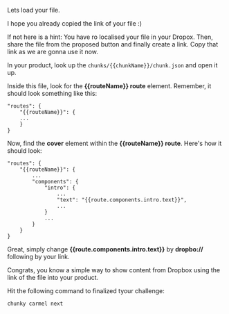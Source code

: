 Lets load your file.

I hope you already copied the link of your file :)

If not here is a hint: You have ro localised your file in your Dropox. Then, share the file from the proposed button and finally create a link. Copy that link as we are gonna use it now.

In your product, look up the ```chunks/{{chunkName}}/chunk.json``` and open it up.

Inside this file, look for the **{{routeName}} route** element. Remember, it should look something like this:

```  
"routes": {
    "{{routeName}}": {
    ...
    }
}
```
Now, find the **cover** element within the **{{routeName}} route**. Here's how it should look:

```  
"routes": {
    "{{routeName}}": {
        ...
        "components": {
            "intro": {
                ...
                "text": "{{route.components.intro.text}}",
                ...
            }
            ...
        }
    }
}
```

Great, simply change **{{route.components.intro.text}}** by **dropbo://** following by your link.

Congrats, you know a simple way to show content from Dropbox using the link of the file into your product.

Hit the following command to finalized tyour challenge:

```  
chunky carmel next
```
